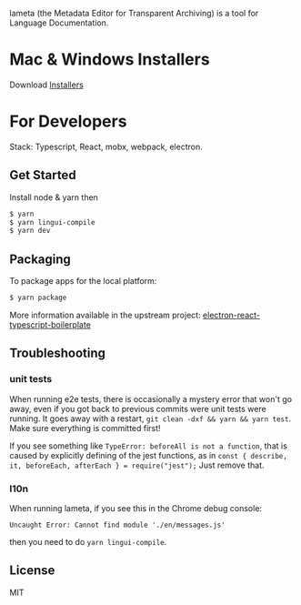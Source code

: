lameta (the Metadata Editor for Transparent Archiving) is a tool for Language Documentation.

# Mac & Windows Installers

Download [Installers](https://github.com/onset/lameta/releases)

# For Developers

Stack: Typescript, React, mobx, webpack, electron.

## Get Started

Install node & yarn then

```bash
$ yarn
$ yarn lingui-compile
$ yarn dev
```

## Packaging

To package apps for the local platform:

```bash
$ yarn package
```

More information available in the upstream project:
[electron-react-typescript-boilerplate](https://github.com/iRath96/electron-react-typescript-boilerplate)

## Troubleshooting

### unit tests

When running e2e tests, there is occasionally a mystery error that won't go away, even if you got back to previous commits were unit tests were running. It goes away with a restart, `git clean -dxf && yarn && yarn test`. Make sure everything is committed first!

If you see something like `TypeError: beforeAll is not a function`, that is caused by explicitly defining of the jest functions, as in `const { describe, it, beforeEach, afterEach } = require("jest");` Just remove that.

### l10n

When running lameta, if you see this in the Chrome debug console:

`Uncaught Error: Cannot find module './en/messages.js'`

then you need to do `yarn lingui-compile`.

## License

MIT
